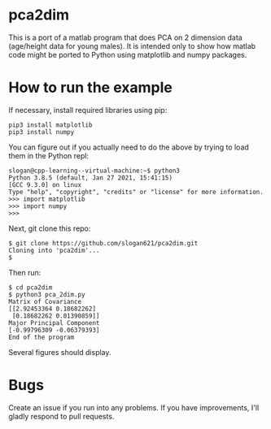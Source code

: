 # pca2dim

This is a port of a matlab program that does PCA on 2 dimension data
(age/height data for young males). It is intended only to show how 
matlab code might be ported to Python using matplotlib and numpy packages.

# How to run the example

If necessary, install required libraries using pip:

```
pip3 install matplotlib
pip3 install numpy
```

You can figure out if you actually need to do the above by trying to
load them in the Python repl:

```
slogan@cpp-learning--virtual-machine:~$ python3
Python 3.8.5 (default, Jan 27 2021, 15:41:15) 
[GCC 9.3.0] on linux
Type "help", "copyright", "credits" or "license" for more information.
>>> import matplotlib
>>> import numpy
>>> 
```


Next, git clone this repo:

```
$ git clone https://github.com/slogan621/pca2dim.git
Cloning into 'pca2dim'...
$
```

Then run:

```
$ cd pca2dim
$ python3 pca_2dim.py 
Matrix of Covariance
[[2.92453364 0.18682262]
 [0.18682262 0.01390859]]
Major Principal Component
[-0.99796309 -0.06379393]
End of the program
```

Several figures should display.

# Bugs

Create an issue if you run into any problems. If you have improvements, I'll
gladly respond to pull requests.


